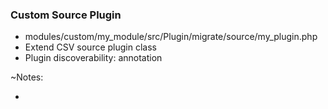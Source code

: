 ### Custom Source Plugin

* modules/custom/my_module/src/Plugin/migrate/source/my_plugin.php
* Extend CSV source plugin class
* Plugin discoverability: annotation

~Notes:

* 
